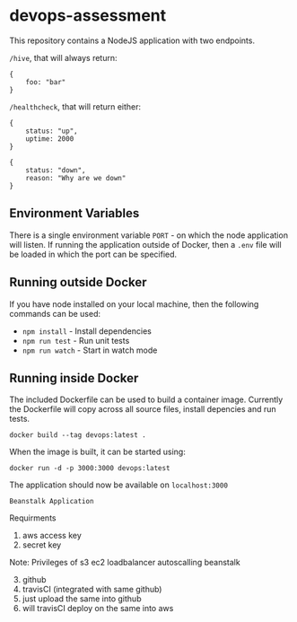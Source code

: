 # devops-assessment

This repository contains a NodeJS application with two endpoints.

`/hive`, that will always return:

```
{
    foo: "bar"
}
```

`/healthcheck`, that will return either:

```
{
    status: "up",
    uptime: 2000
}
```

```
{
    status: "down",
    reason: "Why are we down"
}
```

## Environment Variables
There is a single environment variable `PORT` - on which the node application will listen.  If running the application outside of Docker, then a `.env` file will be loaded in which the port can be specified.

## Running outside Docker

If you have node installed on your local machine, then the following commands can be used:

* `npm install` - Install dependencies
* `npm run test` - Run unit tests
* `npm run watch` - Start in watch mode

## Running inside Docker
The included Dockerfile can be used to build a container image. Currently the Dockerfile will copy across all source files, install depencies and run tests.

```
docker build --tag devops:latest .
```

When the image is built, it can be started using:

```
docker run -d -p 3000:3000 devops:latest
```

The application should now be available on `localhost:3000`



```Beanstalk Application```

Requirments

1. aws access key
2. secret key

Note: 
    Privileges of s3 ec2 loadbalancer autoscalling beanstalk

3. github
4. travisCI (integrated with same github)
5. just upload the same into github
6. will travisCI deploy on the same into aws